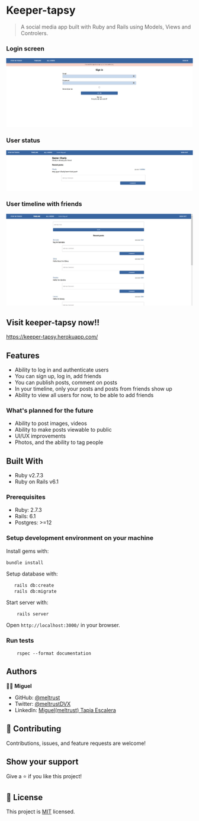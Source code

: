 # Keeper-tapsy

> A social media app built with Ruby and Rails using Models, Views and Controlers.

### Login screen 

![SCREENSHOT](docs/stay-in-touch.jpg)

### User status
![SCREENSHOT](docs/screenshot-show.jpg)

### User timeline with friends

![SCREENSHOT](docs/screenshot-timeline.jpg)

## Visit keeper-tapsy now!!

https://keeper-tapsy.herokuapp.com/

## Features

- Ability to log in and authenticate users
- You can sign up, log in, add friends
- You can publish posts, comment on posts
- In your timeline, only your posts and posts from friends show up
- Ability to view all users for now, to be able to add friends

### What's planned for the future

- Ability to post images, videos
- Ability to make posts viewable to public
- UI/UX improvements
- Photos, and the ability to tag people


## Built With

- Ruby v2.7.3
- Ruby on Rails v6.1




### Prerequisites

- Ruby: 2.7.3
- Rails: 6.1
- Postgres: >=12

### Setup development environment on your machine

Install gems with:

```
bundle install
```

Setup database with:

```
   rails db:create
   rails db:migrate
```

Start server with:

```
    rails server
```
Open `http://localhost:3000/` in your browser.


### Run tests

```
    rspec --format documentation
```


## Authors

🧑‍💻 **Miguel**
- GitHub: [@meltrust](https://github.com/meltrust)
- Twitter: [@meltrustDVX](https://twitter.com/meltrustDVX)
- LinkedIn: [Miguel(meltrust) Tapia Escalera](https://www.linkedin.com/in/meltrust/)

## 🤝 Contributing
Contributions, issues, and feature requests are welcome!

## Show your support
Give a ⭐️ if you like this project!


## 📝 License

This project is [MIT](LICENSE) licensed.


